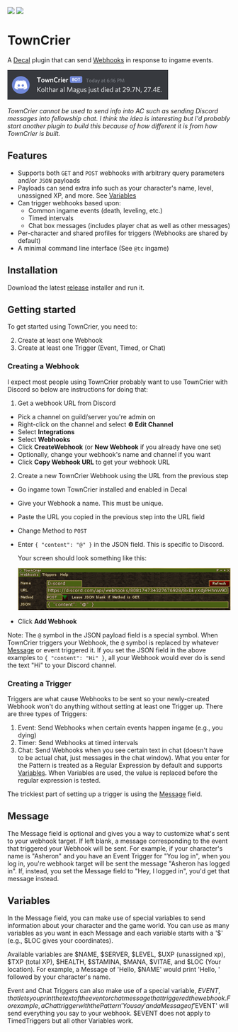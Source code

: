 [![](https://img.shields.io/github/downloads/amoeba/towncrier/total.svg)](https://github.com/amoeba/TownCrier/releases)
[![](https://img.shields.io/discord/283662381081427968.svg)](https://discord.gg/Xq4TeA)

# TownCrier

A [Decal](https://www.decaldev.com/) plugin that can send [Webhooks](https://en.wikipedia.org/wiki/Webhook) in response to ingame events.

![](docs/discord-webhook-example.png)

_TownCrier cannot be used to send info into AC such as sending Discord messages into fellowship chat.
I think the idea is interesting but I'd probably start another plugin to build this because of how different it is from how TownCrier is built._

## Features

- Supports both `GET` and `POST` webhooks with arbitrary query parameters and/or `JSON` payloads
- Payloads can send extra info such as your character's name, level, unassigned XP, and more. See [Variables](#Variables)
- Can trigger webhooks based upon:
  - Common ingame events (death, leveling, etc.)
  - Timed intervals
  - Chat box messages (includes player chat as well as other messages)
- Per-character and shared profiles for triggers (Webhooks are shared by default)
- A minimal command line interface (See `@tc` ingame)

## Installation

Download the latest [release](https://github.com/amoeba/TownCrier/releases) installer and run it.

## Getting started

To get started using TownCrier, you need to:

2. Create at least one Webhook
3. Create at least one Trigger (Event, Timed, or Chat)

### Creating a Webhook

I expect most people using TownCrier probably want to use TownCrier with Discord so below are instructions for doing that:

1. Get a webhook URL from Discord
  - Pick a channel on guild/server you're admin on
  - Right-click on the channel and select **⚙ Edit Channel**
  - Select **Integrations**
  - Select **Webhooks**
  - Click **CreateWebhook** (or **New Webhook** if you already have one set)
  - Optionally, change your webhook's name and channel if you want
  - Click **Copy Webhook URL** to get your webhook URL
2. Create a new TownCrier Webhook using the URL from the previous step
  - Go ingame town TownCrier installed and enabled in Decal
  - Give your Webhook a name. This must be unique.
  - Paste the URL you copied in the previous step into the URL field
  - Change Method to `POST`
  - Enter `{ "content": "@" }` in the JSON field. This is specific to Discord.

    Your screen should look something like this:
  
    ![Image of TownCrier's ingame interface creating a new webhook to send events to a Discord channel](./docs/create-webhook-example.png)
  - Click **Add Webhook**

Note: The `@` symbol in the JSON payload field is a special symbol.
When TownCrier triggers your Webhook, the `@` symbol is replaced by whatever [Message](#Message) or event triggered it.
If you set the JSON field in the above examples to `{ "content": "Hi" }`, all your Webhook would ever do is send the text "Hi" to your Discord channel.

### Creating a Trigger

Triggers are what cause Webhooks to be sent so your newly-created Webhook won't do anything without setting at least one Trigger up.
There are three types of Triggers:

1. Event: Send Webhooks when certain events happen ingame (e.g., you dying)
2. Timer: Send Webhooks at timed intervals
3. Chat: Send Webhooks when you see certain text in chat (doesn't have to be actual chat, just messages in the chat window). What you enter for the Pattern is treated as a Regular Expression by default and supports [Variables](#Variables). When Variables are used, the value is replaced before the regular expression is tested.

The trickiest part of setting up a trigger is using the [Message](#Message) field.

## Message

The Message field is optional and gives you a way to customize what's sent to your webhook target.
If left blank, a message corresponding to the event that triggered your Webhook will be sent.
For example, if your character's name is "Asheron" and you have an Event Trigger for "You log in", when you log in, you're webhook target will be sent the message "Asheron has logged in".
If, instead, you set the Message field to "Hey, I logged in", you'd get that message instead.

## Variables

In the Message field, you can make use of special variables to send information about your character and the game world. You can use as many variables as you want in each Message and each variable starts with a '$' (e.g., $LOC gives your coordinates).

Available variables are $NAME, $SERVER, $LEVEL, $UXP (unassigned xp), $TXP (total XP), $HEALTH, $STAMINA, $MANA, $VITAE, and $LOC (Your location). For example, a Message of 'Hello, $NAME' would print 'Hello, ' followed by your character's name.

Event and Chat Triggers can also make use of a special variable, $EVENT, that lets you print the text of the event or chat message that triggered the webhook. For example, a Chat trigger with the Pattern 'You say' and a Message of '$EVENT' will send everything you say to your webhook. $EVENT does not apply to TimedTriggers but all other Variables work.

